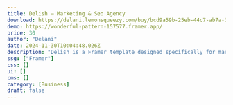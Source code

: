 ```yaml
---
title: Delish — Marketing & Seo Agency
download: https://delani.lemonsqueezy.com/buy/bcd9a59b-25eb-44c7-ab7a-319f18b2d9d3
demo: https://wonderful-pattern-157577.framer.app/
price: 30
author: "Delani"
date: 2024-11-30T10:04:48.026Z
description: "Delish is a Framer template designed specifically for marketers and SEO agencies."
ssg: ["Framer"]
css: []
ui: []
cms: []
category: [Business]
draft: false
---
```

